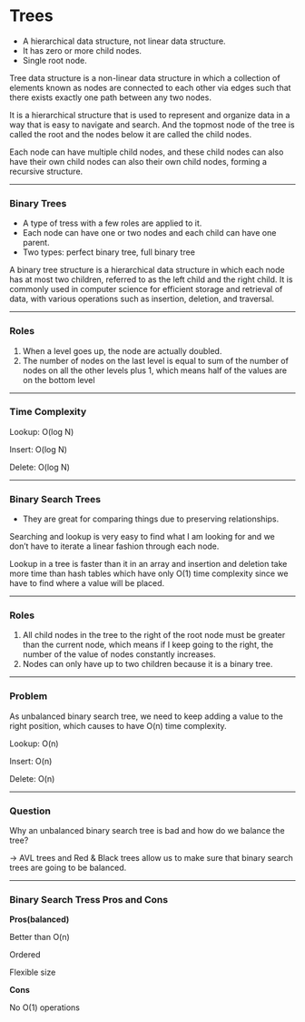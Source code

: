 # Trees

- A hierarchical data structure, not linear data structure.
- It has zero or more child nodes.
- Single root node.

Tree data structure is a non-linear data structure in which a collection of elements known as nodes are connected to each other via edges such that there exists exactly one path between any two nodes.

It is a hierarchical structure that is used to represent and organize data in a way that is easy to navigate and search. And the topmost node of the tree is called the root and the nodes below it are called the child nodes.

Each node can have multiple child nodes, and these child nodes can also have their own child nodes can also their own child nodes, forming a recursive structure.

---

### Binary Trees

- A type of tress with a few roles are applied to it.
- Each node can have one or two nodes and each child can have one parent.
- Two types: perfect binary tree, full binary tree

A binary tree structure is a hierarchical data structure in which each node has at most two children, referred to as the left child and the right child. It is commonly used in computer science for efficient storage and retrieval of data, with various operations such as insertion, deletion, and traversal.

---

### Roles

1. When a level goes up, the node are actually doubled.
2. The number of nodes on the last level is equal to sum of the number of nodes on all the other levels plus 1, which means half of the values are on the bottom level

---

### Time Complexity

Lookup: O(log N)

Insert: O(log N)

Delete: O(log N)

---

### Binary Search Trees

- They are great for comparing things due to preserving relationships.

Searching and lookup is very easy to find what I am looking for and we don’t have to iterate a linear fashion through each node.

Lookup in a tree is faster than it in an array and insertion and deletion take more time than hash tables which have only O(1) time complexity since we have to find where a value will be placed.

---

### Roles

1. All child nodes in the tree to the right of the root node must be greater than the current node, which means if I keep going to the right, the number of the value of nodes constantly increases.
2. Nodes can only have up to two children because it is a binary tree.

---

### Problem

As unbalanced binary search tree, we need to keep adding  a value to the right position, which causes to have O(n) time complexity.

Lookup: O(n)

Insert: O(n)

Delete: O(n)

---

### Question

Why an unbalanced binary search tree is bad and how do we balance the tree?

→ AVL trees and Red & Black trees allow us to make sure that binary search trees are going to be balanced.

---

### Binary Search Tress Pros and Cons

**Pros(balanced)**

Better than O(n)

Ordered

Flexible size

**Cons**

No O(1) operations